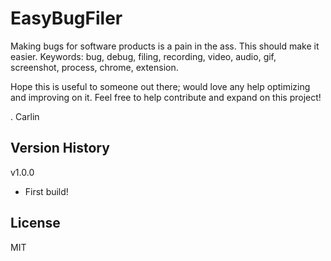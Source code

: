 # EasyBugFiler
Making bugs for software products is a pain in the ass. This should make it easier.
Keywords: bug, debug, filing, recording, video, audio, gif, screenshot, process, chrome, extension.

Hope this is useful to someone out there; would love any help optimizing and improving on it. Feel free to help contribute and expand on this project!


. Carlin


## Version History
v1.0.0
 - First build!

## License
MIT
